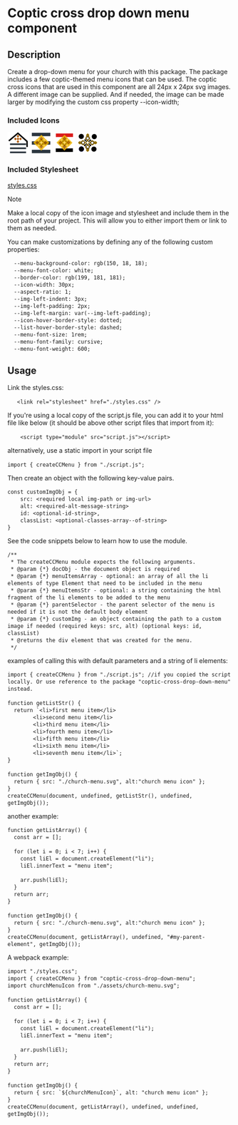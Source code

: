 # Coptic cross drop down menu component

## Description

Create a drop-down menu for your church with this package.
The package includes a few coptic-themed menu icons that can be used. The coptic cross icons that are used in this component are all 24px x 24px svg images.
A different image can be supplied. And if needed, the image can be made larger by modifying the custom css property --icon-width;

### Included Icons

![alt text](church-menu.svg)
![alt text](coptic-menu-icon.svg)
![alt text](egypt-copt-menu.svg)
![alt text](oriental-cross-menu.svg)

### Included Stylesheet

[styles.css](styles.css)

> [!NOTE]
> Make a local copy of the icon image and stylesheet and include them in the root path of your project. This will allow you to either import them or link to them as needed.

You can make customizations by defining any of the following custom properties:

```
  --menu-background-color: rgb(150, 18, 18);
  --menu-font-color: white;
  --border-color: rgb(199, 181, 181);
  --icon-width: 30px;
  --aspect-ratio: 1;
  --img-left-indent: 3px;
  --img-left-padding: 2px;
  --img-left-margin: var(--img-left-padding);
  --icon-hover-border-style: dotted;
  --list-hover-border-style: dashed;
  --menu-font-size: 1rem;
  --menu-font-family: cursive;
  --menu-font-weight: 600;
```

## Usage

Link the styles.css:

`   <link rel="stylesheet" href="./styles.css" />`

If you're using a local copy of the script.js file, you can add it to your html file like below (it should be above other script files that import from it):

`    <script type="module" src="script.js"></script>`

alternatively, use a static import in your script file

`import { createCCMenu } from "./script.js";`

Then create an object with the following key-value pairs.

```
const customImgObj = {
    src: <required local img-path or img-url>
    alt: <required-alt-message-string>
    id: <optional-id-string>,
    classList: <optional-classes-array--of-string>
}
```

See the code snippets below to learn how to use the module.

```
/**
 * The createCCMenu module expects the following arguments.
 * @param {*} docObj - the document object is required
 * @param {*} menuItemsArray - optional: an array of all the li elements of type Element that need to be included in the menu
 * @param {*} menuItemsStr - optional: a string containing the html fragment of the li elements to be added to the menu
 * @param {*} parentSelector - the parent selector of the menu is needed if it is not the default body element
 * @param {*} customImg - an object containing the path to a custom image if needed (required keys: src, alt) (optional keys: id, classList)
 * @returns the div element that was created for the menu.
 */
```

examples of calling this with default parameters and a string of li elements:

```
import { createCCMenu } from "./script.js"; //if you copied the script locally. Or use reference to the package "coptic-cross-drop-down-menu" instead.

function getListStr() {
  return `<li>first menu item</li>
        <li>second menu item</li>
        <li>third menu item</li>
        <li>fourth menu item</li>
        <li>fifth menu item</li>
        <li>sixth menu item</li>
        <li>seventh menu item</li>`;
}

function getImgObj() {
  return { src: "./church-menu.svg", alt:"church menu icon" };
}
createCCMenu(document, undefined, getListStr(), undefined, getImgObj());

```

another example:

```
function getListArray() {
  const arr = [];

  for (let i = 0; i < 7; i++) {
    const liEl = document.createElement("li");
    liEl.innerText = "menu item";

    arr.push(liEl);
  }
  return arr;
}

function getImgObj() {
  return { src: "./church-menu.svg", alt:"church menu icon" };
}
createCCMenu(document, getListArray(), undefined, "#my-parent-element", getImgObj());
```

A webpack example:

```
import "./styles.css";
import { createCCMenu } from "coptic-cross-drop-down-menu";
import churchMenuIcon from "./assets/church-menu.svg";

function getListArray() {
  const arr = [];

  for (let i = 0; i < 7; i++) {
    const liEl = document.createElement("li");
    liEl.innerText = "menu item";

    arr.push(liEl);
  }
  return arr;
}

function getImgObj() {
  return { src: `${churchMenuIcon}`, alt: "church menu icon" };
}
createCCMenu(document, getListArray(), undefined, undefined, getImgObj());
```
